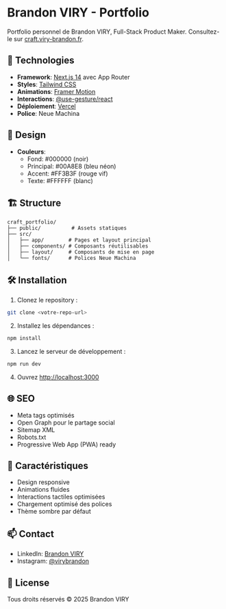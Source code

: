 # Brandon VIRY - Portfolio

Portfolio personnel de Brandon VIRY, Full-Stack Product Maker. Consultez-le sur [craft.viry-brandon.fr](https://craft.viry-brandon.fr).

## 🚀 Technologies

- **Framework**: [Next.js 14](https://nextjs.org/) avec App Router
- **Styles**: [Tailwind CSS](https://tailwindcss.com/)
- **Animations**: [Framer Motion](https://www.framer.com/motion/)
- **Interactions**: [@use-gesture/react](https://use-gesture.netlify.app/)
- **Déploiement**: [Vercel](https://vercel.com)
- **Police**: Neue Machina

## 🎨 Design

- **Couleurs**:
  - Fond: #000000 (noir)
  - Principal: #00A8E8 (bleu néon)
  - Accent: #FF3B3F (rouge vif)
  - Texte: #FFFFFF (blanc)

## 🏗️ Structure

```
craft_portfolio/
├── public/          # Assets statiques
├── src/
│   ├── app/        # Pages et layout principal
│   ├── components/ # Composants réutilisables
│   ├── layout/     # Composants de mise en page
│   └── fonts/      # Polices Neue Machina
```

## 🛠️ Installation

1. Clonez le repository :
```bash
git clone <votre-repo-url>
```

2. Installez les dépendances :
```bash
npm install
```

3. Lancez le serveur de développement :
```bash
npm run dev
```

4. Ouvrez [http://localhost:3000](http://localhost:3000)

## 🌐 SEO

- Meta tags optimisés
- Open Graph pour le partage social
- Sitemap XML
- Robots.txt
- Progressive Web App (PWA) ready

## 📱 Caractéristiques

- Design responsive
- Animations fluides
- Interactions tactiles optimisées
- Chargement optimisé des polices
- Thème sombre par défaut

## 📫 Contact

- LinkedIn: [Brandon VIRY](https://linkedin.com/in/brandon-viry-81187b237)
- Instagram: [@virybrandon](https://instagram.com/virybrandon/)

## 📝 License

Tous droits réservés © 2025 Brandon VIRY
